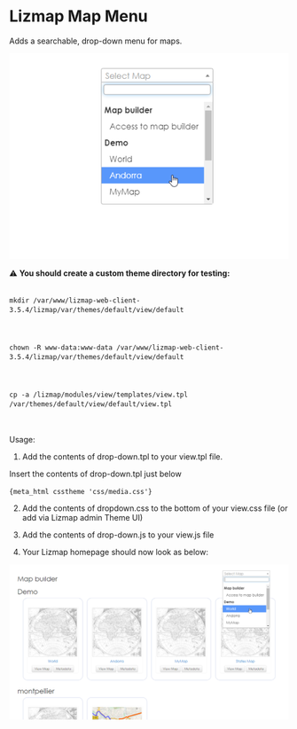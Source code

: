 # Lizmap Map Menu

Adds a searchable, drop-down menu for maps.

![alt text](LizmapDropDown2.png)

:warning: **You should create a custom theme directory for testing:** 

<code>  
mkdir /var/www/lizmap-web-client-3.5.4/lizmap/var/themes/default/view/default
</code><br/><br/>
<code>  
chown -R www-data:www-data /var/www/lizmap-web-client-3.5.4/lizmap/var/themes/default/view/default
</code><br/><br/>
<code>
cp -a /lizmap/modules/view/templates/view.tpl /var/themes/default/view/default/view.tpl
</code><br/><br/>


Usage:

1. Add the contents of drop-down.tpl to your view.tpl file.  

Insert the contents of drop-down.tpl just below<br/>

<code>{meta_html csstheme 'css/media.css'}</code><br/>


2. Add the contents of dropdown.css to the bottom of your view.css file (or add via Lizmap admin Theme UI)

3. Add the contents of drop-down.js to your view.js file

4. Your Lizmap homepage should now look as below: <br/>

![alt text](Lizmap-DropDown-Menu.png)




